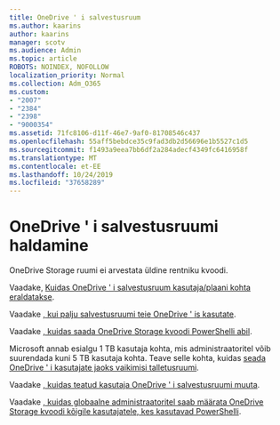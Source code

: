 ```yaml
---
title: OneDrive ' i salvestusruum
ms.author: kaarins
author: kaarins
manager: scotv
ms.audience: Admin
ms.topic: article
ROBOTS: NOINDEX, NOFOLLOW
localization_priority: Normal
ms.collection: Adm_O365
ms.custom:
- "2007"
- "2384"
- "2398"
- "9000354"
ms.assetid: 71fc8106-d11f-46e7-9af0-81708546c437
ms.openlocfilehash: 55aff5bebdce35c9fad3db2d56696e1b5527c1d5
ms.sourcegitcommit: f1493a9eea7bb6df2a284adecf4349fc6416958f
ms.translationtype: MT
ms.contentlocale: et-EE
ms.lasthandoff: 10/24/2019
ms.locfileid: "37658289"
---
```

# <a name="manage-your-onedrive-storage"></a>OneDrive ' i salvestusruumi haldamine

OneDrive Storage ruumi ei arvestata üldine rentniku kvoodi. 

Vaadake, [Kuidas OneDrive ' i salvestusruum kasutaja/plaani kohta eraldatakse](https://docs.microsoft.com/office365/servicedescriptions/onedrive-for-business-service-description?redirectedfrom=MSDN#storage-space-per-user).

Vaadake [, kui palju salvestusruumi teie OneDrive ' is kasutate](https://support.office.com/article/manage-your-onedrive-for-business-storage-31519161-059c-4764-b6f8-f5cd29f7fe68).

Vaadake [, kuidas saada OneDrive Storage kvoodi PowerShelli abil](https://gallery.technet.microsoft.com/scriptcenter/OneDrive-for-Business-0cb45614).

Microsoft annab esialgu 1 TB kasutaja kohta, mis administraatoritel võib suurendada kuni 5 TB kasutaja kohta. Teave selle kohta, kuidas [seada OneDrive ' i kasutajate jaoks vaikimisi talletusruumi](https://docs.microsoft.com/onedrive/set-default-storage-space).

Vaadake [, kuidas teatud kasutaja OneDrive ' i salvestusruumi muuta](https://docs.microsoft.com/onedrive/change-user-storage).

Vaadake [, kuidas globaalne administraatoritel saab määrata OneDrive Storage kvoodi kõigile kasutajatele, kes kasutavad PowerShelli](https://gallery.technet.microsoft.com/office/How-to-set-OneDrive-for-8b61365b).
  